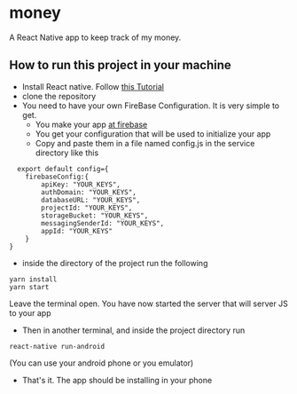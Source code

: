 # money
A React Native app to keep track of my money. 

## How to run this project in your machine 
- Install React native. Follow [this Tutorial](https://facebook.github.io/react-native/docs/getting-started)
- clone the repository 
- You need to have your own FireBase Configuration. It is very simple to get. 
  - You make your app [at firebase](https://console.firebase.google.com/)
  - You get your configuration that will be used to initialize your app
  - Copy and paste them in a file named config.js in the service directory like this
```
  export default config={
    firebaseConfig:{
        apiKey: "YOUR_KEYS",
        authDomain: "YOUR_KEYS",
        databaseURL: "YOUR_KEYS",
        projectId: "YOUR_KEYS",
        storageBucket: "YOUR_KEYS",
        messagingSenderId: "YOUR_KEYS",
        appId: "YOUR_KEYS"
    }
}
  ```
- inside the directory of the project run the following
```
yarn install
yarn start
```
Leave the terminal open. You have now started the server that will server JS to your app
- Then in another terminal, and inside the project directory run 
```
react-native run-android
```
(You can use your android phone or you emulator)

- That's it. The app should be installing in your phone 


